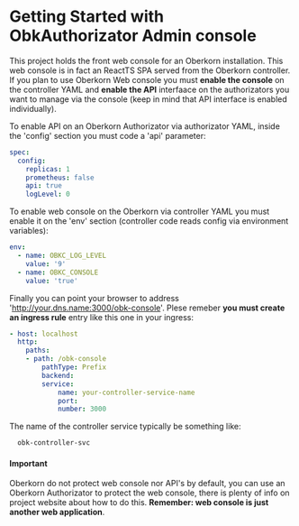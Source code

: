 # Getting Started with ObkAuthorizator Admin console
This project holds the front web console for an Oberkorn installation. This web console is in fact an ReactTS SPA served from the Oberkorn controller. If you plan to use Oberkorn Web console you must **enable the console** on the controller YAML and **enable the API** interfaace on the authorizators you want to manage via the console (keep in mind that API interface is enabled individually).

To enable API on an Oberkorn Authorizator via authorizator YAML, inside the 'config' section you must code a 'api' parameter:
```yaml
spec:
  config:
    replicas: 1
    prometheus: false
    api: true
    logLevel: 0
```

To enable web console on the Oberkorn via controller YAML you must enable it on the 'env' section (controller code reads config via environment variables):
```yaml
env:
  - name: OBKC_LOG_LEVEL
    value: '9'
  - name: OBKC_CONSOLE
    value: 'true'
```

Finally you can point your browser to address 'http://your.dns.name:3000/obk-console'. Plese remeber **you must create an ingress rule** entry like this one in your ingress:

```yaml
- host: localhost
  http:
    paths:
    - path: /obk-console
        pathType: Prefix
        backend:
        service:
            name: your-controller-service-name
            port:
            number: 3000
```

The name of the controller service typically be something like:

```bash
  obk-controller-svc
```

#### **Important**
Oberkorn do not protect web console nor API's by default, you can use an Oberkorn Authorizator to protect the web console, there is plenty of info on project website about how to do this. **Remember: web console is just another web application**.
